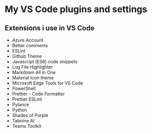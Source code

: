# My VS Code plugins and settings


## Extensions i use in VS Code

- Azure Account 
- Better comments
- ESLint
- Github Theme
- Javascript (ES6) code snippets
- Log File Highlighter
- Markdown All in One
- Material Icon theme 
- Microsoft Edge Tools for VS Code
- PowerShell
- Prettier - Code Formatter
- Prettier ESLint
- Pylance
- Python
- Shades of Purple
- Tabnine AI
- Teams Toolkit

